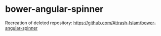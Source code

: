 # bower-angular-spinner
Recreation of deleted repository: https://github.com/Attrash-Islam/bower-angular-spinner
